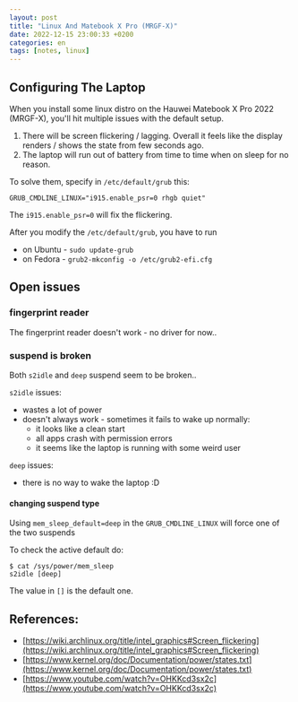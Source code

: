```yaml
---
layout: post
title: "Linux And Matebook X Pro (MRGF-X)"
date: 2022-12-15 23:00:33 +0200
categories: en
tags: [notes, linux]
---
```


## Configuring The Laptop

When you install some linux distro on the Hauwei Matebook X Pro 2022 (MRGF-X), you'll hit multiple issues with the default setup.

1. There will be screen flickering / lagging. Overall it feels like the display renders / shows the state from few seconds ago.
2. The laptop will run out of battery from time to time when on sleep for no reason.

To solve them, specify in `/etc/default/grub` this:

```
GRUB_CMDLINE_LINUX="i915.enable_psr=0 rhgb quiet"
```

The `i915.enable_psr=0` will fix the flickering.

After you modify the `/etc/default/grub`, you have to run
- on Ubuntu - `sudo update-grub`
- on Fedora - `grub2-mkconfig -o /etc/grub2-efi.cfg`

## Open issues

### fingerprint reader

The fingerprint reader doesn't work - no driver for now..

### suspend is broken

Both `s2idle` and `deep` suspend seem to be broken..

`s2idle` issues:
- wastes a lot of power
- doesn't always work - sometimes it fails to wake up normally:
    - it looks like a clean start
    - all apps crash with permission errors
    - it seems like the laptop is running with some weird user

`deep` issues:
- there is no way to wake the laptop :D


#### changing suspend type

Using `mem_sleep_default=deep` in the `GRUB_CMDLINE_LINUX` will force one of the two suspends

To check the active default do:

```
$ cat /sys/power/mem_sleep
s2idle [deep]
```

The value in `[]` is the default one.

## References:

- [https://wiki.archlinux.org/title/intel_graphics#Screen_flickering](https://wiki.archlinux.org/title/intel_graphics#Screen_flickering)
- [https://www.kernel.org/doc/Documentation/power/states.txt](https://www.kernel.org/doc/Documentation/power/states.txt)
- [https://www.youtube.com/watch?v=OHKKcd3sx2c](https://www.youtube.com/watch?v=OHKKcd3sx2c)
